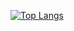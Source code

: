 [![Top Langs](https://github-readme-stats.vercel.app/api/top-langs/?username=aguiar-arthur&layout=compact&hide=jupyter%20notebook&theme=synthwave&langs_count=25&count_private=true)](https://github.com/anuraghazra/github-readme-stats)
